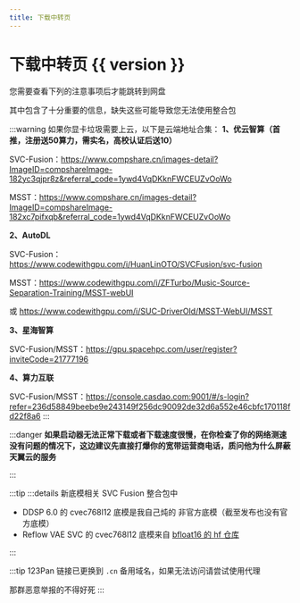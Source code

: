 ```yaml
---
title: 下载中转页
---
```


# 下载中转页 {{ version }}

您需要查看下列的注意事项后才能跳转到网盘

其中包含了十分重要的信息，缺失这些可能导致您无法使用整合包

:::warning 如果你显卡垃圾需要上云，以下是云端地址合集：
**1、优云智算（首推，注册送50算力，需实名，高校认证后送10）**

SVC-Fusion：https://www.compshare.cn/images-detail?ImageID=compshareImage-182yc3qjpr8z&referral_code=1ywd4VqDKknFWCEUZvOoWo


MSST：https://www.compshare.cn/images-detail?ImageID=compshareImage-182xc7pifxqb&referral_code=1ywd4VqDKknFWCEUZvOoWo


**2、AutoDL**


SVC-Fusion：https://www.codewithgpu.com/i/HuanLinOTO/SVCFusion/svc-fusion


MSST：https://www.codewithgpu.com/i/ZFTurbo/Music-Source-Separation-Training/MSST-webUI

或 https://www.codewithgpu.com/i/SUC-DriverOld/MSST-WebUI/MSST


**3、星海智算**


SVC-Fusion/MSST：https://gpu.spacehpc.com/user/register?inviteCode=21777196


**4、算力互联**


SVC-Fusion/MSST：https://console.casdao.com:9001/#/s-login?refer=236d58849beebe9e243149f256dc90092de32d6a552e46cbfc170118fd22f8a6
:::

:::danger
**如果启动器无法正常下载或者下载速度很慢，在你检查了你的网络测速没有问题的情况下，这边建议先直接打爆你的宽带运营商电话，质问他为什么屏蔽天翼云的服务**

:::

:::tip
:::details 新底模相关
SVC Fusion 整合包中

- DDSP 6.0 的 cvec768l12 底模是我自己炖的 非官方底模（截至发布也没有官方底模）
- Reflow VAE SVC 的 cvec768l12 底模来自 [bfloat16 的 hf 仓库](https://huggingface.co/OOPPEENN/pretrained_model)

:::

:::tip
123Pan 链接已更换到 `.cn` 备用域名，如果无法访问请尝试使用代理

那群恶意举报的不得好死
:::



<comp :wait_time="wait_time" :link="link" :version="version"></comp>

<script lang="ts" setup>
import { parse, decode_string } from "../utils/url.ts"
import { ref } from "vue"


import comp from "./comp.vue"

const params = parse(typeof window === "undefined"?"http://localhost:5173/download/?link=aHR0cHM6Ly93d3cuMTIzcGFuLmNvbS9zL0JFektqdi1lQ3Fxdi5odG1s&version=MS4wLjAgcmMxMS1maXhlZA==":location.href)

console.log(params)

if (!params.link) {
    // 回到首页
    // window.location.href = "/"
}
const link = decode_string(params.link)
const version = decode_string(params.version)




const wait_time = ref(10)

console.log(link)

const timer = setInterval(() => {
    wait_time.value --
    if (wait_time.value <= 0) {
        clearInterval(timer);
        // location.href = link
    }
}, 1000)

</script>